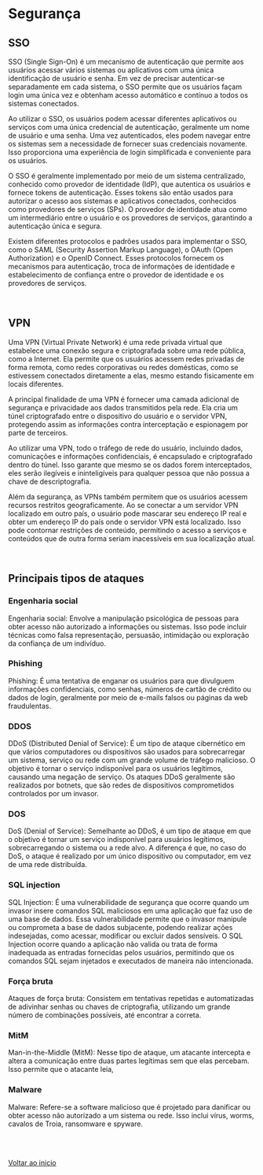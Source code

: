 # Segurança

## SSO

SSO (Single Sign-On) é um mecanismo de autenticação que permite aos usuários acessar vários sistemas ou aplicativos com uma única identificação de usuário e senha. Em vez de precisar autenticar-se separadamente em cada sistema, o SSO permite que os usuários façam login uma única vez e obtenham acesso automático e contínuo a todos os sistemas conectados.

Ao utilizar o SSO, os usuários podem acessar diferentes aplicativos ou serviços com uma única credencial de autenticação, geralmente um nome de usuário e uma senha. Uma vez autenticados, eles podem navegar entre os sistemas sem a necessidade de fornecer suas credenciais novamente. Isso proporciona uma experiência de login simplificada e conveniente para os usuários.

O SSO é geralmente implementado por meio de um sistema centralizado, conhecido como provedor de identidade (IdP), que autentica os usuários e fornece tokens de autenticação. Esses tokens são então usados para autorizar o acesso aos sistemas e aplicativos conectados, conhecidos como provedores de serviços (SPs). O provedor de identidade atua como um intermediário entre o usuário e os provedores de serviços, garantindo a autenticação única e segura.

Existem diferentes protocolos e padrões usados para implementar o SSO, como o SAML (Security Assertion Markup Language), o OAuth (Open Authorization) e o OpenID Connect. Esses protocolos fornecem os mecanismos para autenticação, troca de informações de identidade e estabelecimento de confiança entre o provedor de identidade e os provedores de serviços.

<br>

## VPN

Uma VPN (Virtual Private Network) é uma rede privada virtual que estabelece uma conexão segura e criptografada sobre uma rede pública, como a Internet. Ela permite que os usuários acessem redes privadas de forma remota, como redes corporativas ou redes domésticas, como se estivessem conectados diretamente a elas, mesmo estando fisicamente em locais diferentes.

A principal finalidade de uma VPN é fornecer uma camada adicional de segurança e privacidade aos dados transmitidos pela rede. Ela cria um túnel criptografado entre o dispositivo do usuário e o servidor VPN, protegendo assim as informações contra interceptação e espionagem por parte de terceiros.

Ao utilizar uma VPN, todo o tráfego de rede do usuário, incluindo dados, comunicações e informações confidenciais, é encapsulado e criptografado dentro do túnel. Isso garante que mesmo se os dados forem interceptados, eles serão ilegíveis e ininteligíveis para qualquer pessoa que não possua a chave de descriptografia.

Além da segurança, as VPNs também permitem que os usuários acessem recursos restritos geograficamente. Ao se conectar a um servidor VPN localizado em outro país, o usuário pode mascarar seu endereço IP real e obter um endereço IP do país onde o servidor VPN está localizado. Isso pode contornar restrições de conteúdo, permitindo o acesso a serviços e conteúdos que de outra forma seriam inacessíveis em sua localização atual.

<br>

## Principais tipos de ataques

### Engenharia social

Engenharia social: Envolve a manipulação psicológica de pessoas para obter acesso não autorizado a informações ou sistemas. Isso pode incluir técnicas como falsa representação, persuasão, intimidação ou exploração da confiança de um indivíduo.

### Phishing

Phishing: É uma tentativa de enganar os usuários para que divulguem informações confidenciais, como senhas, números de cartão de crédito ou dados de login, geralmente por meio de e-mails falsos ou páginas da web fraudulentas.

### DDOS

DDoS (Distributed Denial of Service): É um tipo de ataque cibernético em que vários computadores ou dispositivos são usados para sobrecarregar um sistema, serviço ou rede com um grande volume de tráfego malicioso. O objetivo é tornar o serviço indisponível para os usuários legítimos, causando uma negação de serviço. Os ataques DDoS geralmente são realizados por botnets, que são redes de dispositivos comprometidos controlados por um invasor.

### DOS

DoS (Denial of Service): Semelhante ao DDoS, é um tipo de ataque em que o objetivo é tornar um serviço indisponível para usuários legítimos, sobrecarregando o sistema ou a rede alvo. A diferença é que, no caso do DoS, o ataque é realizado por um único dispositivo ou computador, em vez de uma rede distribuída.

### SQL injection

SQL Injection: É uma vulnerabilidade de segurança que ocorre quando um invasor insere comandos SQL maliciosos em uma aplicação que faz uso de uma base de dados. Essa vulnerabilidade permite que o invasor manipule ou comprometa a base de dados subjacente, podendo realizar ações indesejadas, como acessar, modificar ou excluir dados sensíveis. O SQL Injection ocorre quando a aplicação não valida ou trata de forma inadequada as entradas fornecidas pelos usuários, permitindo que os comandos SQL sejam injetados e executados de maneira não intencionada.

### Força bruta

Ataques de força bruta: Consistem em tentativas repetidas e automatizadas de adivinhar senhas ou chaves de criptografia, utilizando um grande número de combinações possíveis, até encontrar a correta.

### MitM

Man-in-the-Middle (MitM): Nesse tipo de ataque, um atacante intercepta e altera a comunicação entre duas partes legítimas sem que elas percebam. Isso permite que o atacante leia,

### Malware

Malware: Refere-se a software malicioso que é projetado para danificar ou obter acesso não autorizado a um sistema ou rede. Isso inclui vírus, worms, cavalos de Troia, ransomware e spyware.

<br>

<br>

[Voltar ao inicio](/README.md)